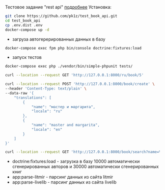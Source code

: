 Тестовое задание "rest api" [подробнее](qualificationTest.md)
Установка:

```bash
git clone https://github.com/pk1z/test_book_api.git
cd test_book_api
cp .env.dist .env
docker-compose up -d
```

- загруза автогерерированных данных в базу
```bash
docker-compose exec fpm php bin/console doctrine:fixtures:load
```

- запуск тестов
```bash
docker-compose exec php ./vendor/bin/simple-phpunit tests/
```

```bash
curl --location --request GET 'http://127.0.0.1:8000/ru/book/5'
```

```bash
curl --location --request POST 'http://127.0.0.1:8000/book/create' \
--header 'Content-Type: text/plain' \
--data-raw '{
    "translations": [
        {
            "name": "мастер и маргарита",
            "locale": "ru"
        },
        {
            "name": "master and margarita",
            "locale": "en"
        }  
    ]
}'
```

```bash
curl --location --request GET 'http://127.0.0.1:8000/book/search?name=%D0%A1%D0%BB%D0%B5%D0%BF%D0%BE%D0%B9'
```


- doctrine:fixtures:load  - загрузка в базу 10000 автоматически сгенерированных авторов и 30000 автоматически сгенерированных книг
- app:parse-litmir  - парсинг данных из сайта litmir  
- app:parse-livelib - парсинг данных из сайта livelib 
